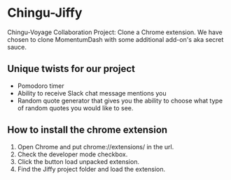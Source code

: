 # Chingu-Jiffy
Chingu-Voyage Collaboration Project: Clone a Chrome extension. 
We have chosen to clone MomentumDash with some additional add-on's
aka secret sauce. 

## Unique twists for our project
- Pomodoro timer
- Ability to receive Slack chat message mentions you
- Random quote generator that gives you the ability to choose what type
	of random quotes you would like to see.

## How to install the chrome extension
1. Open Chrome and put chrome://extensions/ in the url.
2. Check the developer mode checkbox.
3. Click the button load unpacked extension.
4. Find the Jiffy project folder and load the extension.
